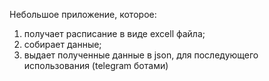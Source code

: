Небольшое приложение, которое:
1) получает расписание в виде excell файла;
2) собирает данные;
3) выдает полученные данные в json, для последующего использования (telegram ботами)

